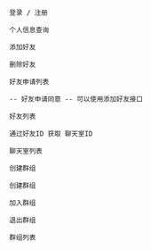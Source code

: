     登录 / 注册
 
    个人信息查询
 
    添加好友
 
    删除好友
 
    好友申请列表
    
    -- 好友申请同意 -- 可以使用添加好友接口
 
    好友列表
 
    通过好友ID 获取 聊天室ID
 
    聊天室列表
 
    创建群组
    
    创建群组
    
    加入群组
    
    退出群组
 
    群组列表